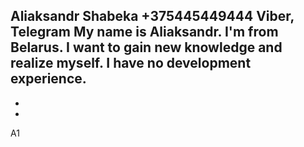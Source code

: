 Aliaksandr Shabeka
+375445449444 Viber, Telegram
My name is Aliaksandr. I'm from Belarus. I want to gain new knowledge and realize myself.
I have no development experience.
-
-
-
А1
